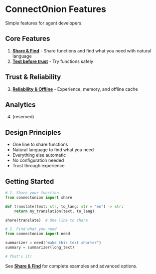 # ConnectOnion Features

Simple features for agent developers.

## Core Features

1. **[Share & Find](01-share-and-find.md)** - Share functions and find what you need with natural language
2. **[Test before trust](03-test-before-trust.md)** - Try functions safely

## Trust & Reliability

3. **[Reliability & Offline](06-reliability-and-offline.md)** - Experience, memory, and offline cache

## Analytics

4. (reserved)

## Design Principles

- One line to share functions
- Natural language to find what you need
- Everything else automatic
- No configuration needed
- Trust through experience

## Getting Started

```python
# 1. Share your function
from connectonion import share

def translate(text: str, to_lang: str = "en") -> str:
    return my_translation(text, to_lang)

share(translate)  # One line to share

# 2. Find what you need
from connectonion import need

summarizer = need("make this text shorter")
summary = summarizer(long_text)

# That's it!
```

See **[Share & Find](01-share-and-find.md)** for complete examples and advanced options.